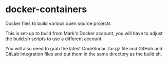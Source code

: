 # docker-containers
Docker files to build various open source projects

This is set-up to build from Mark's Docker account, you will have to adjust the build.sh scripts to use a different account.

You will also need to grab the latest CodeSonar .tar.gz file and GitHub and GitLab integration files and put them in the same directory as the build.sh.
